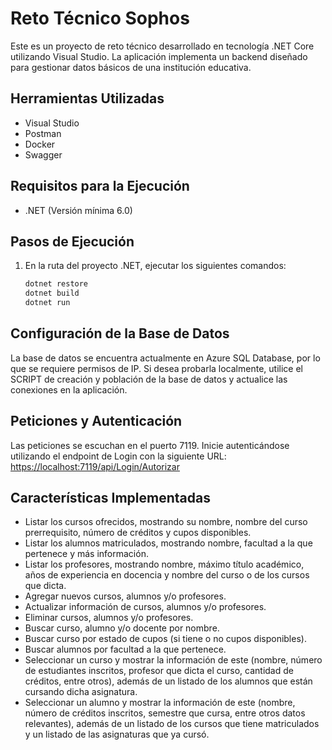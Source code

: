 # Reto Técnico Sophos

Este es un proyecto de reto técnico desarrollado en tecnología .NET Core utilizando Visual Studio. La aplicación implementa un backend diseñado para gestionar datos básicos de una institución educativa.

## Herramientas Utilizadas

- Visual Studio
- Postman
- Docker
- Swagger

## Requisitos para la Ejecución

- .NET (Versión mínima 6.0)

## Pasos de Ejecución

1. En la ruta del proyecto .NET, ejecutar los siguientes comandos:
   ```bash
   dotnet restore
   dotnet build
   dotnet run
   ```

## Configuración de la Base de Datos

La base de datos se encuentra actualmente en Azure SQL Database, por lo que se requiere permisos de IP. Si desea probarla localmente, utilice el SCRIPT de creación y población de la base de datos y actualice las conexiones en la aplicación.

## Peticiones y Autenticación

Las peticiones se escuchan en el puerto 7119. Inicie autenticándose utilizando el endpoint de Login con la siguiente URL:
[https://localhost:7119/api/Login/Autorizar](https://localhost:7119/api/Login/Autorizar)

## Características Implementadas

- Listar los cursos ofrecidos, mostrando su nombre, nombre del curso prerrequisito, número de créditos y cupos disponibles.
- Listar los alumnos matriculados, mostrando nombre, facultad a la que pertenece y más información.
- Listar los profesores, mostrando nombre, máximo título académico, años de experiencia en docencia y nombre del curso o de los cursos que dicta.
- Agregar nuevos cursos, alumnos y/o profesores.
- Actualizar información de cursos, alumnos y/o profesores.
- Eliminar cursos, alumnos y/o profesores.
- Buscar curso, alumno y/o docente por nombre.
- Buscar curso por estado de cupos (si tiene o no cupos disponibles).
- Buscar alumnos por facultad a la que pertenece.
- Seleccionar un curso y mostrar la información de este (nombre, número de estudiantes inscritos, profesor que dicta el curso, cantidad de créditos, entre otros), además de un listado de los alumnos que están cursando dicha asignatura.
- Seleccionar un alumno y mostrar la información de este (nombre, número de créditos inscritos, semestre que cursa, entre otros datos relevantes), además de un listado de los cursos que tiene matriculados y un listado de las asignaturas que ya cursó.
